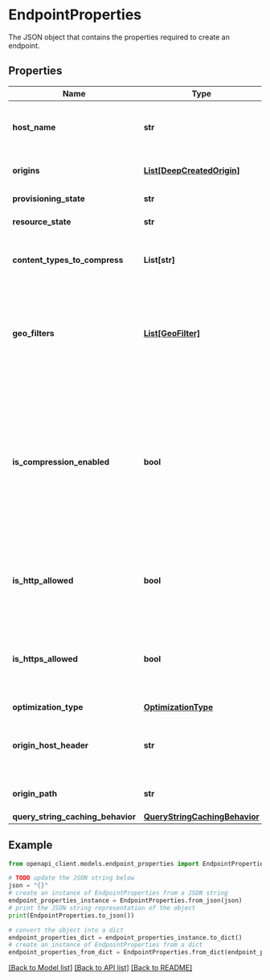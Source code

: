 # EndpointProperties

The JSON object that contains the properties required to create an endpoint.

## Properties

Name | Type | Description | Notes
------------ | ------------- | ------------- | -------------
**host_name** | **str** | The host name of the endpoint structured as {endpointName}.{DNSZone}, e.g. contoso.azureedge.net | [optional] [readonly] 
**origins** | [**List[DeepCreatedOrigin]**](DeepCreatedOrigin.md) | The source of the content being delivered via CDN. | 
**provisioning_state** | **str** | Provisioning status of the endpoint. | [optional] [readonly] 
**resource_state** | **str** | Resource status of the endpoint. | [optional] [readonly] 
**content_types_to_compress** | **List[str]** | List of content types on which compression applies. The value should be a valid MIME type. | [optional] 
**geo_filters** | [**List[GeoFilter]**](GeoFilter.md) | List of rules defining user geo access within a CDN endpoint. Each geo filter defines an access rule to a specified path or content, e.g. block APAC for path /pictures/ | [optional] 
**is_compression_enabled** | **bool** | Indicates whether content compression is enabled on CDN. Default value is false. If compression is enabled, content will be served as compressed if user requests for a compressed version. Content won&#39;t be compressed on CDN when requested content is smaller than 1 byte or larger than 1 MB. | [optional] 
**is_http_allowed** | **bool** | Indicates whether HTTP traffic is allowed on the endpoint. Default value is true. At least one protocol (HTTP or HTTPS) must be allowed. | [optional] 
**is_https_allowed** | **bool** | Indicates whether HTTPS traffic is allowed on the endpoint. Default value is true. At least one protocol (HTTP or HTTPS) must be allowed. | [optional] 
**optimization_type** | [**OptimizationType**](OptimizationType.md) |  | [optional] 
**origin_host_header** | **str** | The host header CDN sends along with content requests to origin. The default value is the host name of the origin. | [optional] 
**origin_path** | **str** | The path used when CDN sends request to origin. | [optional] 
**query_string_caching_behavior** | [**QueryStringCachingBehavior**](QueryStringCachingBehavior.md) |  | [optional] 

## Example

```python
from openapi_client.models.endpoint_properties import EndpointProperties

# TODO update the JSON string below
json = "{}"
# create an instance of EndpointProperties from a JSON string
endpoint_properties_instance = EndpointProperties.from_json(json)
# print the JSON string representation of the object
print(EndpointProperties.to_json())

# convert the object into a dict
endpoint_properties_dict = endpoint_properties_instance.to_dict()
# create an instance of EndpointProperties from a dict
endpoint_properties_from_dict = EndpointProperties.from_dict(endpoint_properties_dict)
```
[[Back to Model list]](../README.md#documentation-for-models) [[Back to API list]](../README.md#documentation-for-api-endpoints) [[Back to README]](../README.md)


